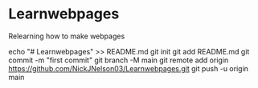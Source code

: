 # Learnwebpages
Relearning how to make webpages

echo "# Learnwebpages" >> README.md
git init
git add README.md
git commit -m "first commit"
git branch -M main
git remote add origin https://github.com/NickJNelson03/Learnwebpages.git
git push -u origin main
